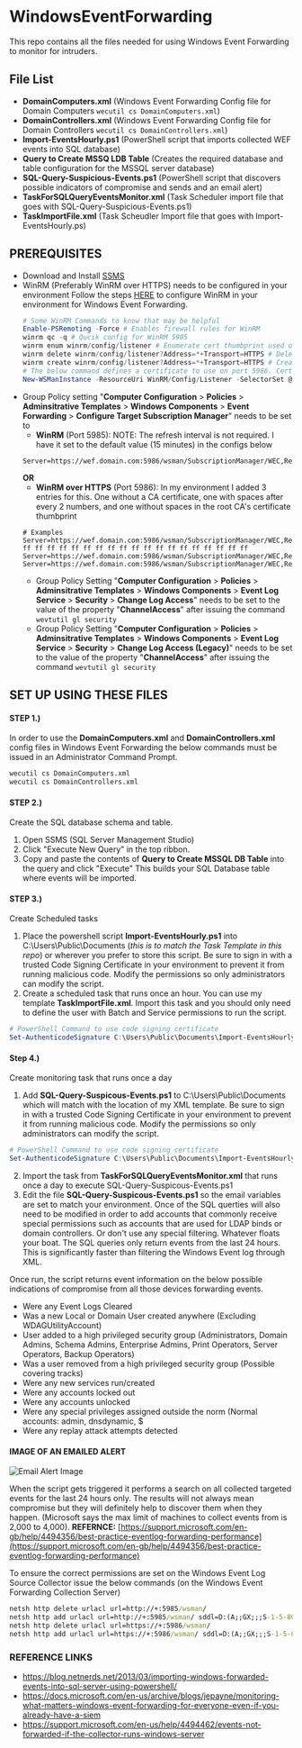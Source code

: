 # WindowsEventForwarding
This repo contains all the files needed for using Windows Event Forwarding to monitor for intruders.

## File List
- __DomainComputers.xml__ (Windows Event Forwarding Config file for Domain Computers ```wecutil cs DomainComputers.xml```)
- __DomainControllers.xml__ (Windows Event Forwarding Config file for Domain Controllers ```wecutil cs DomainControllers.xml```)
- __Import-EventsHourly.ps1__ (PowerShell script that imports collected WEF events into SQL database)
- __Query to Create MSSQ LDB Table__ (Creates the required database and table configuration for the MSSQL server database)
- __SQL-Query-Suspicious-Events.ps1__ (PowerShell script that discovers possible indicators of compromise and sends and an email alert)
- __TaskForSQLQueryEventsMonitor.xml__ (Task Scheduler import file that goes with SQL-Query-Suspicious-Events.ps1)
- __TaskImportFile.xml__ (Task Scheudler Import file that goes with Import-EventsHourly.ps)

## PREREQUISITES
- Download and Install [SSMS](https://docs.microsoft.com/en-us/sql/ssms/download-sql-server-management-studio-ssms?view=sql-server-ver15)
- WinRM (Preferably WinRM over HTTPS) needs to be configured in your environment Follow the steps [HERE](https://docs.microsoft.com/en-us/archive/blogs/jepayne/monitoring-what-matters-windows-event-forwarding-for-everyone-even-if-you-already-have-a-siem) to configure WinRM in your environment for Windows Event Forwarding.
  ```powershell
  # Some WinRM Commands to know that may be helpful
  Enable-PSRemoting -Force # Enables firewall rules for WinRM
  winrm qc -q # Qucik config for WinRM 5985
  winrm enum winrm/config/listener # Enumerate cert thumbprint used on different winrm ports
  winrm delete winrm/config/listener?Address=*+Transport=HTTPS # Delete winrm certificate and stop listener on 5986. This allows new cert to be attached to port
  winrm create winrm/config/listener?Address=*+Transport=HTTPS # Creates a WinRM listener on 5986 using any available certificate
  # The below command defines a certificate to use on port 5986. Certificate Template needed is a Web Server certificate from Windows PKI
  New-WSManInstance -ResourceUri WinRM/Config/Listener -SelectorSet @{Address = "*"; Transport = "HTTPS"} -ValueSet @{Hostname = FqdnRequiredHere.domain.com; CertificateThumbprint = $Thumbprint }
  ```
- Group Policy setting "__Computer Configuration__ > __Policies__ > __Adminsitrative Templates__ > __Windows Components__ > __Event Forwarding__ > __Configure Target Subscription Manager__" needs to be set to 
  - __WinRM__ (Port 5985): NOTE: The refresh interval is not required. I have it set to the default value (15 minutes) in the configs below
  ```
  Server=https://wef.domain.com:5986/wsman/SubscriptionManager/WEC,Refresh=900 
  ```
  __OR__
  - __WinRM over HTTPS__ (Port 5986): In my environment I added 3 entries for this. One without a CA certificate, one with spaces after every 2 numbers, and one without spaces in the root CA's certificate thumbprint
  ```
  # Examples
  Server=https://wef.domain.com:5986/wsman/SubscriptionManager/WEC,Refresh=900,IssuerCA=ff ff ff ff ff ff ff ff ff ff ff ff ff ff ff ff ff ff ff ff
  Server=https://wef.domain.com:5986/wsman/SubscriptionManager/WEC,Refresh=900,IssuerCA=ffffffffffffffffffffffffffffffffffffffff 
  Server=https://wef.domain.com:5986/wsman/SubscriptionManager/WEC,Refresh=900 
  ```
  - Group Policy Setting "__Computer Configuration__ > __Policies__ > __Adminsitrative Templates__ > __Windows Components__ > __Event Log Service__ > __Security__ > __Change Log Access__" needs to be set to the value of the property "__ChannelAccess__" after issuing the command ```wevtutil gl security```
  - Group Policy Setting "__Computer Configuration__ > __Policies__ > __Adminsitrative Templates__ > __Windows Components__ > __Event Log Service__ > __Security__ > __Change Log Access (Legacy)__" needs to be set to the value of the property "__ChannelAccess__" after issuing the command ```wevtutil gl security```
 
## SET UP USING THESE FILES
#### STEP 1.)
In order to use the __DomainComputers.xml__ and __DomainControllers.xml__ config files in Windows Event Forwarding the below commands must be issued in an Administrator Command Prompt.
```cmd
wecutil cs DomainComputers.xml
wecutil cs DomainControllers.xml
```

#### STEP 2.)
Create the SQL database schema and table.
1. Open SSMS (SQL Server Management Studio)
2. Click "Execute New Query" in the top ribbon.
3. Copy and paste the contents of __Query to Create MSSQL DB Table__ into the query and click "Execute" This builds your SQL Database table where events will be imported.

#### STEP 3.)
Create Scheduled tasks
1. Place the powershell script __Import-EventsHourly.ps1__ into C:\Users\Public\Documents (_this is to match the Task Template in this repo_) or wherever you prefer to store this script. Be sure to sign in with a trusted Code Signing Certificate in your environment to prevent it from running malicious code. Modify the permissions so only administrators can modify the script.
2. Create a scheduled task that runs once an hour. You can use my template __TaskImportFile.xml__. Import this task and you should only need to define the user with Batch and Service permissions to run the script.
```powershell
# PowerShell Command to use code signing certificate
Set-AuthenticodeSignature C:\Users\Public\Documents\Import-EventsHourly.ps1 @(Get-ChildItem Cert:\CurrentUser\My -CodeSigningCert)[0]
```

#### Step 4.)
Create monitoring task that runs once a day
1. Add __SQL-Query-Suspicous-Events.ps1__ to C:\Users\Public\Documents which will match with the location of my XML template. Be sure to sign in with a trusted Code Signing Certificate in your environment to prevent it from running malicious code. Modify the permissions so only administrators can modify the script.
```powershell
# PowerShell Command to use code signing certificate
Set-AuthenticodeSignature C:\Users\Public\Documents\Import-EventsHourly.ps1 @(Get-ChildItem Cert:\CurrentUser\My -CodeSigningCert)[0]
```
2. Import the task from __TaskForSQLQueryEventsMonitor.xml__ that runs once a day to execute SQL-Query-Suspicous-Events.ps1 
3. Edit the file __SQL-Query-Suspicous-Events.ps1__ so the email variables are set to match your environment. Once of the SQL querties will also need to be modified in order to add accounts that commonly receive special permissions such as accounts that are used for LDAP binds or domain controllers. Or don't use any special filtering. Whatever floats your boat. The SQL queries only return events from the last 24 hours. This is significantly faster than filtering the Windows Event log through XML.

Once run, the script returns event information on the below possible indications of compromise from all those devices forwarding events. 
  -	Were any Event Logs Cleared
  -	Was a new Local or Domain User created anywhere (Excluding WDAGUtilityAccount)
  -	User added to a high privileged security group (Administrators, Domain Admins, Schema Admins, Enterprise Admins, Print Operators, Server Operators, Backup Operators)
  -	Was a user removed from a high privileged security group (Possible covering tracks)
  -	Were any new services run/created
  -	Were any accounts locked out
  -	Were any accounts unlocked
  -	Were any special privileges assigned outside the norm (Normal accounts: admin, dnsdynamic, <DomainController>$
  -	Were any replay attack attempts detected

#### IMAGE OF AN EMAILED ALERT
![Email Alert Image](https://raw.githubusercontent.com/tobor88/WindowsEventForwarding/master/Email%20Alert%20Image.png)

When the script gets triggered it performs a search on all collected targeted events for the last 24 hours only. The results will not always mean compromise but they will definitely help to discover them when they happen. 
(Microsoft says the max limit of machines to collect events from is 2,000 to 4,000).
__REFERNCE:__ [https://support.microsoft.com/en-gb/help/4494356/best-practice-eventlog-forwarding-performance](https://support.microsoft.com/en-gb/help/4494356/best-practice-eventlog-forwarding-performance)

To ensure the correct permissions are set on the Windows Event Log Source Collector issue the below commands (on the Windows Event Forwarding Collection Server)
```cmd
netsh http delete urlacl url=http://+:5985/wsman/ 
netsh http add urlacl url=http://+:5985/wsman/ sddl=D:(A;;GX;;;S-1-5-80-569256582-2953403351-2909559716-1301513147-412116970)(A;;GX;;;S-1-5-80-4059739203-877974739-1245631912-527174227-2996563517)
netsh http delete urlacl url=https://+:5986/wsman/
netsh http add urlacl url=https://+:5986/wsman/ sddl=D:(A;;GX;;;S-1-5-80-569256582-2953403351-2909559716-1301513147-412116970)(A;;GX;;;S-1-5-80-4059739203-877974739-1245631912-527174227-2996563517)
```

### REFERENCE LINKS
- https://blog.netnerds.net/2013/03/importing-windows-forwarded-events-into-sql-server-using-powershell/
- https://docs.microsoft.com/en-us/archive/blogs/jepayne/monitoring-what-matters-windows-event-forwarding-for-everyone-even-if-you-already-have-a-siem
- https://support.microsoft.com/en-us/help/4494462/events-not-forwarded-if-the-collector-runs-windows-server
